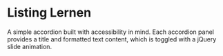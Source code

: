 # Listing Lernen

A simple accordion built with accessibility in mind. Each accordion panel provides a title and formatted text content, which is toggled with a jQuery slide animation.
